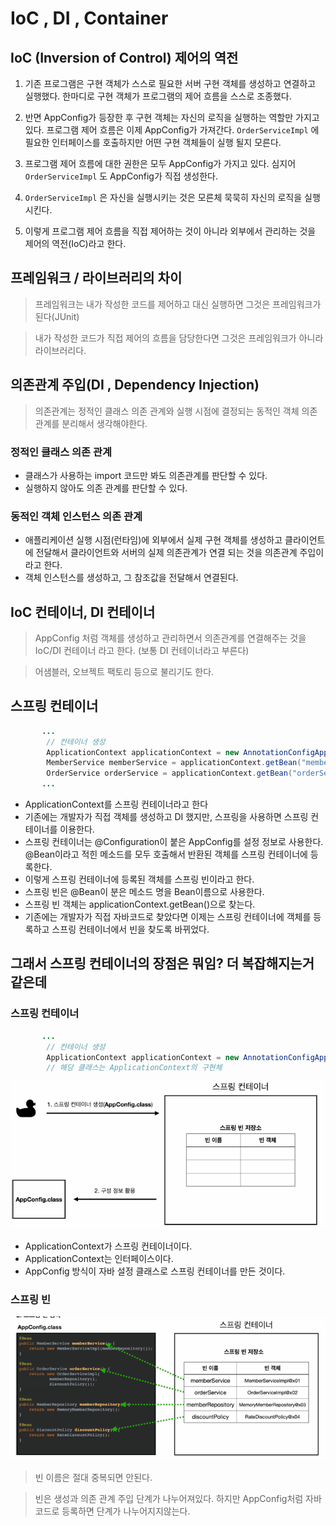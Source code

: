 # IoC , DI , Container

## IoC (Inversion of Control) 제어의 역전

1. 기존 프로그램은 구현 객체가 스스로 필요한 서버 구현 객체를 생성하고 연결하고 실행했다. 한마디로 구현 객체가 프로그램의 제어 흐름을 스스로 조종했다.

2. 반면 AppConfig가 등장한 후 구현 객체는 자신의 로직을 실행하는 역할만 가지고있다. 프로그램 제어 흐름은 이제 AppConfig가 가져간다. `OrderServiceImpl` 에 필요한 인터페이스를 호출하지만 어떤 구현 객체들이 실행 될지 모른다.

3. 프로그램 제어 흐름에 대한 권한은 모두 AppConfig가 가지고 있다. 심지어 `OrderServiceImpl` 도 AppConfig가 직접 생성한다.

4. `OrderServiceImpl` 은 자신을 실행시키는 것은 모른체 묵묵히 자신의 로직을 실행시킨다.

5. 이렇게 프로그램 제어 흐름을 직접 제어하는 것이 아니라 외부에서 관리하는 것을 제어의 역전(IoC)라고 한다.

## 프레임워크 / 라이브러리의 차이

> 프레임워크는 내가 작성한 코드를 제어하고 대신 실행하면 그것은 프레임워크가 된다(JUnit)

> 내가 작성한 코드가 직접 제어의 흐름을 담당한다면 그것은 프레임워크가 아니라 라이브러리다.

## 의존관계 주입(DI , Dependency Injection)

> 의존관계는 정적인 클래스 의존 관계와 실행 시점에 결정되는 동적인 객체 의존관계를 분리해서 생각해야한다.

### 정적인 클래스 의존 관계

- 클래스가 사용하는 import 코드만 봐도 의존관계를 판단할 수 있다.
- 실행하지 않아도 의존 관계를 판단할 수 있다.

### 동적인 객체 인스턴스 의존 관계

- 애플리케이션 실행 시점(런타임)에 외부에서 실제 구현 객체를 생성하고 클라이언트에 전달해서 클라이언트와 서버의 실제 의존관계가 연결 되는 것을 의존관계 주입이라고 한다.
- 객체 인스턴스를 생성하고, 그 참조값을 전달해서 연결된다.


## IoC 컨테이너, DI 컨테이너

> AppConfig 처럼 객체를 생성하고 관리하면서 의존관계를 연결해주는 것을 IoC/DI 컨테이너 라고 한다. (보통 DI 컨테이너라고 부른다)

> 어샘블러, 오브젝트 팩토리 등으로 불리기도 한다.

## 스프링 컨테이너

```java
       ...
        // 컨테이너 생성
        ApplicationContext applicationContext = new AnnotationConfigApplicationContext(AppConfig.class);
        MemberService memberService = applicationContext.getBean("memberService" , MemberService.class);
        OrderService orderService = applicationContext.getBean("orderService" , OrderService.class);
       ...
```

- ApplicationContext를 스프링 컨테이너라고 한다
- 기존에는 개발자가 직접 객체를 생성하고 DI 했지만, 스프링을 사용하면 스프링 컨테이너를 이용한다.
- 스프링 컨테이너는 @Configuration이 붙은 AppConfig를 설정 정보로 사용한다. @Bean이라고 적힌 메소드를 모두 호출해서 반환된 객체를 스프링 컨테이너에 등록한다.
- 이렇게 스프링 컨테이너에 등록된 객체를 스프링 빈이라고 한다.
- 스프링 빈은 @Bean이 분은 메소드 명을 Bean이름으로 사용한다.
- 스프링 빈 객체는 applicationContext.getBean()으로 찾는다.
- 기존에는 개발자가 직접 자바코드로 찾았다면 이제는 스프링 컨테이너에 객체를 등록하고 스프링 컨테이너에서 빈을 찾도록 바뀌었다.

## 그래서 스프링 컨테이너의 장점은 뭐임? 더 복잡해지는거 같은데

### 스프링 컨테이너
```java
       ...
        // 컨테이너 생성
        ApplicationContext applicationContext = new AnnotationConfigApplicationContext(AppConfig.class);
        // 해당 클래스는 ApplicationContext의 구현체
```

![Container1](../../images/Container1.png)

- ApplicationContext가 스프링 컨테이너이다.
- ApplicationContext는 인터페이스이다.
- AppConfig 방식이 자바 설정 클래스로 스프링 컨테이너를 만든 것이다.



### 스프링 빈
![Container2](../../images/Container2.png)

> 빈 이름은 절대 중복되면 안된다.

> 빈은 생성과 의존 관계 주입 단계가 나누어져있다. 하지만 AppConfig처럼 자바코드로 등록하면 단계가 나누어지지않는다.




